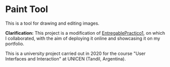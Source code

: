 # Paint Tool

This is a tool for drawing and editing images.

**Clarification:** This project is a modification of [EntregablePractico1](https://github.com/NahuFalconaro/Interfaces/tree/master/EntregablePractico1), on which I collaborated, with the aim of deploying it online and showcasing it on my portfolio.

This is a university project carried out in 2020 for the course "User Interfaces and Interaction" at UNICEN (Tandil, Argentina).
